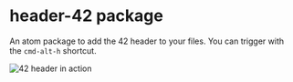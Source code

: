# header-42 package

An atom package to add the 42 header to your files.
You can trigger with the `cmd-alt-h` shortcut.

![42 header in action](http://i.imgur.com/xyGCPjm.png)

